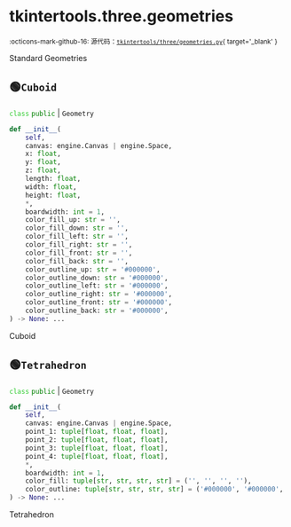 # tkintertools.three.geometries

<small>:octicons-mark-github-16: 源代码：[`tkintertools/three/geometries.py`](https://github.com/Xiaokang2022/tkintertools-3d/blob/1.0.2/tkintertools/three/geometries.py){ target='_blank' }</small>

Standard Geometries

## 🟢`Cuboid`



<code style='color: limegreen;'>class</code> <code style='color: green;'>public</code> | `Geometry`


```python
def __init__(
    self,
    canvas: engine.Canvas | engine.Space,
    x: float,
    y: float,
    z: float,
    length: float,
    width: float,
    height: float,
    *,
    boardwidth: int = 1,
    color_fill_up: str = '',
    color_fill_down: str = '',
    color_fill_left: str = '',
    color_fill_right: str = '',
    color_fill_front: str = '',
    color_fill_back: str = '',
    color_outline_up: str = '#000000',
    color_outline_down: str = '#000000',
    color_outline_left: str = '#000000',
    color_outline_right: str = '#000000',
    color_outline_front: str = '#000000',
    color_outline_back: str = '#000000',
) -> None: ...
```
Cuboid




## 🟢`Tetrahedron`



<code style='color: limegreen;'>class</code> <code style='color: green;'>public</code> | `Geometry`


```python
def __init__(
    self,
    canvas: engine.Canvas | engine.Space,
    point_1: tuple[float, float, float],
    point_2: tuple[float, float, float],
    point_3: tuple[float, float, float],
    point_4: tuple[float, float, float],
    *,
    boardwidth: int = 1,
    color_fill: tuple[str, str, str, str] = ('', '', '', ''),
    color_outline: tuple[str, str, str, str] = ('#000000', '#000000', '#000000', '#000000'),
) -> None: ...
```
Tetrahedron




